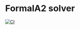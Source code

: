 # FormalA2 solver

[![CI](https://github.com/mongibellili/formalA2/actions/workflows/ci.yml/badge.svg)](https://github.com/mongibellili/formalA2/actions/workflows/ci.yml)

